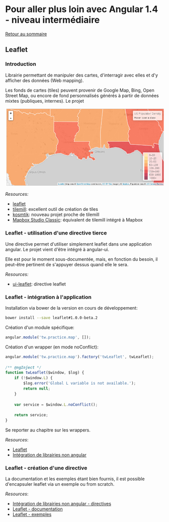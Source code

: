# Pour aller plus loin avec Angular 1.4 - niveau intermédiaire

[Retour au sommaire](02.00.angular-intermediate.documentation-fr.md)

## Leaflet

### Introduction

Librairie permettant de manipuler des cartes, d'interragir avec elles et d'y afficher des données (Web mapping).

Les fonds de cartes (tiles) peuvent provenir de Google Map, Bing, Open Street Map, ou encore de fond personnalisés générés à partir de données mixtes (publiques, internes). Le projet

![files tree](images/leaflet.png "Leaflet example")

*Resources:*

* [leaflet](http://leafletjs.com/)
* [tilemill](https://github.com/mapbox/tilemill): excellent outil de création de tiles
* [kosmtik](https://github.com/kosmtik/kosmtik): nouveau projet proche de tilemill
* [Mapbox Studio Classic](https://github.com/mapbox/mapbox-studio-classic): équivalent de tilemill intégré à Mapbox

### Leaflet - utilisation d'une directive tierce

Une directive permet d'utiliser simplement leaflet dans une application angular. Le projet vient d'être intégré à angular-ui.

Elle est pour le moment sous-documentée, mais, en fonction du besoin, il peut-être pertinent de s'appuyer dessus quand elle le sera.

*Resources:*

* [ui-leaflet](https://github.com/angular-ui/ui-leaflet): directive leaflet

### Leaflet - intégration à l'application


Installation via bower de la version en cours de développement:

``` bash
bower install --save leaflet#1.0.0-beta.2
```
Création d'un module spécifique:

``` js
angular.module('tw.practice.map', []);
```

Création d'un wrapper (en mode noConflict):

``` js
angular.module('tw.practice.map').factory('twLeaflet', twLeaflet);

/** @ngInject */
function twLeaflet($window, $log) {
    if (!$window.L) {
        $log.error('Global L variable is not available.');
        return null;
    }

    var service = $window.L.noConflict();

    return service;
}
```
Se reporter au chapitre sur les wrappers.

*Resources*: 
* [Leaflet](http://leafletjs.com)
* [Intégration de librairies non angular](02.05.non-ng-libs.service-fr.md)

### Leaflet - création d'une directive

La documentation et les exemples étant bien fournis, il est possible d'encapsuler leaflet via un exemple ou from scratch.

*Resources*: 
* [Intégration de librairies non angular - directives](02.06.non-ng-libs.directive-fr.md)
* [Leaflet - documentation](http://leafletjs.com/reference.html)
* [Leaflet - exemples](http://leafletjs.com/examples.html)
